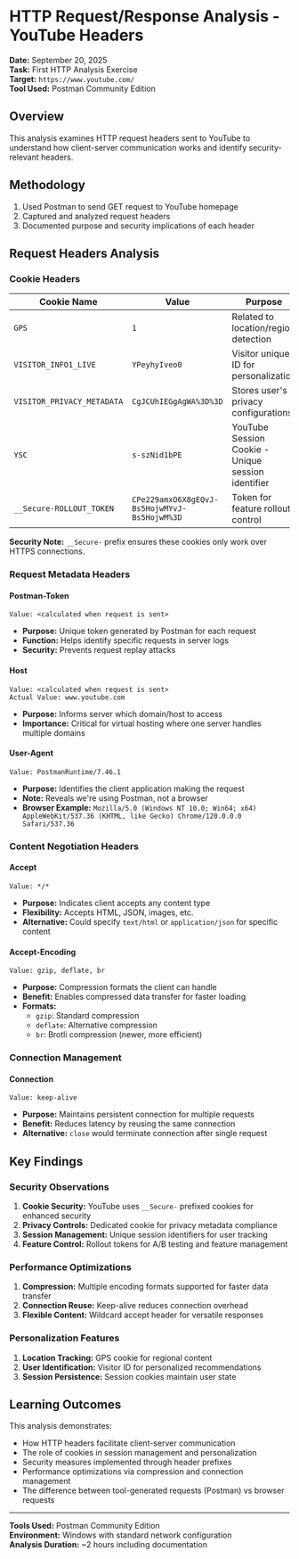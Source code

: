 # HTTP Request/Response Analysis - YouTube Headers

**Date:** September 20, 2025  
**Task:** First HTTP Analysis Exercise  
**Target:** `https://www.youtube.com/`  
**Tool Used:** Postman Community Edition

## Overview

This analysis examines HTTP request headers sent to YouTube to understand how client-server communication works and identify security-relevant headers.

## Methodology

1. Used Postman to send GET request to YouTube homepage
2. Captured and analyzed request headers
3. Documented purpose and security implications of each header

## Request Headers Analysis

### Cookie Headers

| Cookie Name | Value | Purpose |
|-------------|--------|---------|
| `GPS` | `1` | Related to location/region detection |
| `VISITOR_INFO1_LIVE` | `YPeyhyIveo0` | Visitor unique ID for personalization |
| `VISITOR_PRIVACY_METADATA` | `CgJCUhIEGgAgWA%3D%3D` | Stores user's privacy configurations |
| `YSC` | `s-szNid1bPE` | YouTube Session Cookie - Unique session identifier |
| `__Secure-ROLLOUT_TOKEN` | `CPe229amxO6X8gEQvJ-Bs5HojwMYvJ-Bs5HojwM%3D` | Token for feature rollout control |

**Security Note:** `__Secure-` prefix ensures these cookies only work over HTTPS connections.

### Request Metadata Headers

#### Postman-Token
```
Value: <calculated when request is sent>
```
- **Purpose:** Unique token generated by Postman for each request
- **Function:** Helps identify specific requests in server logs
- **Security:** Prevents request replay attacks

#### Host
```
Value: <calculated when request is sent>
Actual Value: www.youtube.com
```
- **Purpose:** Informs server which domain/host to access
- **Importance:** Critical for virtual hosting where one server handles multiple domains

#### User-Agent
```
Value: PostmanRuntime/7.46.1
```
- **Purpose:** Identifies the client application making the request
- **Note:** Reveals we're using Postman, not a browser
- **Browser Example:** `Mozilla/5.0 (Windows NT 10.0; Win64; x64) AppleWebKit/537.36 (KHTML, like Gecko) Chrome/120.0.0.0 Safari/537.36`

### Content Negotiation Headers

#### Accept
```
Value: */*
```
- **Purpose:** Indicates client accepts any content type
- **Flexibility:** Accepts HTML, JSON, images, etc.
- **Alternative:** Could specify `text/html` or `application/json` for specific content

#### Accept-Encoding
```
Value: gzip, deflate, br
```
- **Purpose:** Compression formats the client can handle
- **Benefit:** Enables compressed data transfer for faster loading
- **Formats:**
  - `gzip`: Standard compression
  - `deflate`: Alternative compression
  - `br`: Brotli compression (newer, more efficient)

### Connection Management

#### Connection
```
Value: keep-alive
```
- **Purpose:** Maintains persistent connection for multiple requests
- **Benefit:** Reduces latency by reusing the same connection
- **Alternative:** `close` would terminate connection after single request

## Key Findings

### Security Observations
1. **Cookie Security:** YouTube uses `__Secure-` prefixed cookies for enhanced security
2. **Privacy Controls:** Dedicated cookie for privacy metadata compliance
3. **Session Management:** Unique session identifiers for user tracking
4. **Feature Control:** Rollout tokens for A/B testing and feature management

### Performance Optimizations
1. **Compression:** Multiple encoding formats supported for faster data transfer
2. **Connection Reuse:** Keep-alive reduces connection overhead
3. **Flexible Content:** Wildcard accept header for versatile responses

### Personalization Features
1. **Location Tracking:** GPS cookie for regional content
2. **User Identification:** Visitor ID for personalized recommendations
3. **Session Persistence:** Session cookies maintain user state

## Learning Outcomes

This analysis demonstrates:
- How HTTP headers facilitate client-server communication
- The role of cookies in session management and personalization  
- Security measures implemented through header prefixes
- Performance optimizations via compression and connection management
- The difference between tool-generated requests (Postman) vs browser requests


---

**Tools Used:** Postman Community Edition  
**Environment:** Windows with standard network configuration  
**Analysis Duration:** ~2 hours including documentation

